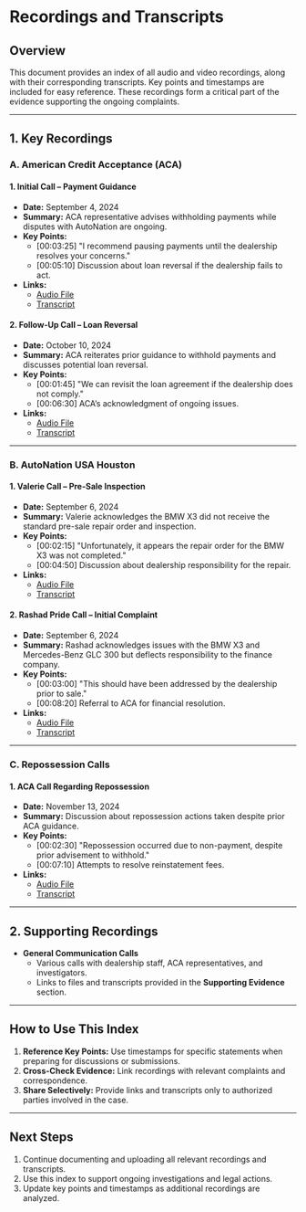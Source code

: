 # Recordings and Transcripts

## **Overview**
This document provides an index of all audio and video recordings, along with their corresponding transcripts. Key points and timestamps are included for easy reference. These recordings form a critical part of the evidence supporting the ongoing complaints.

---

## **1. Key Recordings**

### **A. American Credit Acceptance (ACA)**
#### **1. Initial Call – Payment Guidance**
- **Date:** September 4, 2024  
- **Summary:** ACA representative advises withholding payments while disputes with AutoNation are ongoing.  
- **Key Points:**  
  - [00:03:25] "I recommend pausing payments until the dealership resolves your concerns."  
  - [00:05:10] Discussion about loan reversal if the dealership fails to act.  
- **Links:**  
  - [Audio File](./recordings/ACA_Initial_Guidance_090424.mp3)  
  - [Transcript](./transcripts/ACA_Initial_Guidance_090424.md)  

#### **2. Follow-Up Call – Loan Reversal**
- **Date:** October 10, 2024  
- **Summary:** ACA reiterates prior guidance to withhold payments and discusses potential loan reversal.  
- **Key Points:**  
  - [00:01:45] "We can revisit the loan agreement if the dealership does not comply."  
  - [00:06:30] ACA’s acknowledgment of ongoing issues.  
- **Links:**  
  - [Audio File](./recordings/ACA_FollowUp_LoanReversal_101024.mp3)  
  - [Transcript](./transcripts/ACA_FollowUp_LoanReversal_101024.md)  

---

### **B. AutoNation USA Houston**
#### **1. Valerie Call – Pre-Sale Inspection**
- **Date:** September 6, 2024  
- **Summary:** Valerie acknowledges the BMW X3 did not receive the standard pre-sale repair order and inspection.  
- **Key Points:**  
  - [00:02:15] "Unfortunately, it appears the repair order for the BMW X3 was not completed."  
  - [00:04:50] Discussion about dealership responsibility for the repair.  
- **Links:**  
  - [Audio File](./recordings/AutoNation_Valerie_090624.mp3)  
  - [Transcript](./transcripts/AutoNation_Valerie_090624.md)  

#### **2. Rashad Pride Call – Initial Complaint**
- **Date:** September 6, 2024  
- **Summary:** Rashad acknowledges issues with the BMW X3 and Mercedes-Benz GLC 300 but deflects responsibility to the finance company.  
- **Key Points:**  
  - [00:03:00] "This should have been addressed by the dealership prior to sale."  
  - [00:08:20] Referral to ACA for financial resolution.  
- **Links:**  
  - [Audio File](./recordings/AutoNation_RashadPride_090624.mp3)  
  - [Transcript](./transcripts/AutoNation_RashadPride_090624.md)  

---

### **C. Repossession Calls**
#### **1. ACA Call Regarding Repossession**
- **Date:** November 13, 2024  
- **Summary:** Discussion about repossession actions taken despite prior ACA guidance.  
- **Key Points:**  
  - [00:02:30] "Repossession occurred due to non-payment, despite prior advisement to withhold."  
  - [00:07:10] Attempts to resolve reinstatement fees.  
- **Links:**  
  - [Audio File](./recordings/ACA_Repossession_111324.mp3)  
  - [Transcript](./transcripts/ACA_Repossession_111324.md)  

---

## **2. Supporting Recordings**
- **General Communication Calls**  
  - Various calls with dealership staff, ACA representatives, and investigators.  
  - Links to files and transcripts provided in the **Supporting Evidence** section.  

---

## **How to Use This Index**
1. **Reference Key Points:** Use timestamps for specific statements when preparing for discussions or submissions.
2. **Cross-Check Evidence:** Link recordings with relevant complaints and correspondence.
3. **Share Selectively:** Provide links and transcripts only to authorized parties involved in the case.

---

## **Next Steps**
1. Continue documenting and uploading all relevant recordings and transcripts.  
2. Use this index to support ongoing investigations and legal actions.  
3. Update key points and timestamps as additional recordings are analyzed.  

